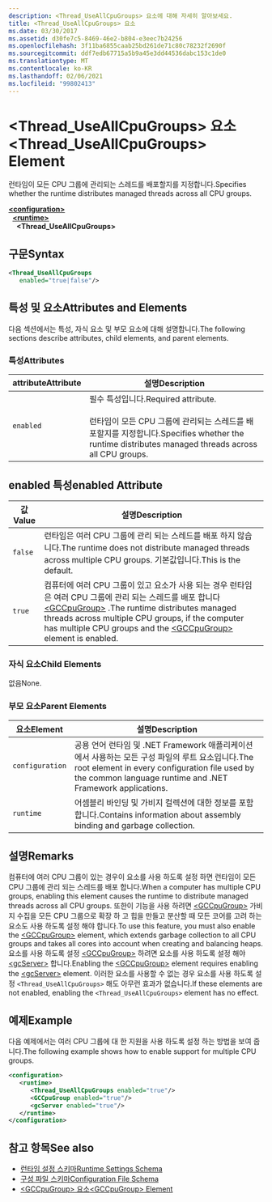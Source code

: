 ```yaml
---
description: <Thread_UseAllCpuGroups> 요소에 대해 자세히 알아보세요.
title: <Thread_UseAllCpuGroups> 요소
ms.date: 03/30/2017
ms.assetid: d30fe7c5-8469-46e2-b804-e3eec7b24256
ms.openlocfilehash: 3f11ba6855caab25bd261de71c80c78232f2690f
ms.sourcegitcommit: ddf7edb67715a5b9a45e3dd44536dabc153c1de0
ms.translationtype: MT
ms.contentlocale: ko-KR
ms.lasthandoff: 02/06/2021
ms.locfileid: "99802413"
---
```

# <a name="thread_useallcpugroups-element"></a><span data-ttu-id="8a155-103">\<Thread_UseAllCpuGroups> 요소</span><span class="sxs-lookup"><span data-stu-id="8a155-103">\<Thread_UseAllCpuGroups> Element</span></span>

<span data-ttu-id="8a155-104">런타임이 모든 CPU 그룹에 관리되는 스레드를 배포할지를 지정합니다.</span><span class="sxs-lookup"><span data-stu-id="8a155-104">Specifies whether the runtime distributes managed threads across all CPU groups.</span></span>

[**\<configuration>**](../configuration-element.md)\
&nbsp;&nbsp;[**\<runtime>**](runtime-element.md)\
&nbsp;&nbsp;&nbsp;&nbsp;**\<Thread_UseAllCpuGroups>**  

## <a name="syntax"></a><span data-ttu-id="8a155-105">구문</span><span class="sxs-lookup"><span data-stu-id="8a155-105">Syntax</span></span>

```xml
<Thread_UseAllCpuGroups
   enabled="true|false"/>
```

## <a name="attributes-and-elements"></a><span data-ttu-id="8a155-106">특성 및 요소</span><span class="sxs-lookup"><span data-stu-id="8a155-106">Attributes and Elements</span></span>

<span data-ttu-id="8a155-107">다음 섹션에서는 특성, 자식 요소 및 부모 요소에 대해 설명합니다.</span><span class="sxs-lookup"><span data-stu-id="8a155-107">The following sections describe attributes, child elements, and parent elements.</span></span>

### <a name="attributes"></a><span data-ttu-id="8a155-108">특성</span><span class="sxs-lookup"><span data-stu-id="8a155-108">Attributes</span></span>

|<span data-ttu-id="8a155-109">attribute</span><span class="sxs-lookup"><span data-stu-id="8a155-109">Attribute</span></span>|<span data-ttu-id="8a155-110">설명</span><span class="sxs-lookup"><span data-stu-id="8a155-110">Description</span></span>|
|---------------|-----------------|
|`enabled`|<span data-ttu-id="8a155-111">필수 특성입니다.</span><span class="sxs-lookup"><span data-stu-id="8a155-111">Required attribute.</span></span><br /><br /> <span data-ttu-id="8a155-112">런타임이 모든 CPU 그룹에 관리되는 스레드를 배포할지를 지정합니다.</span><span class="sxs-lookup"><span data-stu-id="8a155-112">Specifies whether the runtime distributes managed threads across all CPU groups.</span></span>|

## <a name="enabled-attribute"></a><span data-ttu-id="8a155-113">enabled 특성</span><span class="sxs-lookup"><span data-stu-id="8a155-113">enabled Attribute</span></span>

|<span data-ttu-id="8a155-114">값</span><span class="sxs-lookup"><span data-stu-id="8a155-114">Value</span></span>|<span data-ttu-id="8a155-115">설명</span><span class="sxs-lookup"><span data-stu-id="8a155-115">Description</span></span>|
|-----------|-----------------|
|`false`|<span data-ttu-id="8a155-116">런타임은 여러 CPU 그룹에 관리 되는 스레드를 배포 하지 않습니다.</span><span class="sxs-lookup"><span data-stu-id="8a155-116">The runtime does not distribute managed threads across multiple CPU groups.</span></span> <span data-ttu-id="8a155-117">기본값입니다.</span><span class="sxs-lookup"><span data-stu-id="8a155-117">This is the default.</span></span>|
|`true`|<span data-ttu-id="8a155-118">컴퓨터에 여러 CPU 그룹이 있고 요소가 사용 되는 경우 런타임은 여러 CPU 그룹에 관리 되는 스레드를 배포 합니다 [\<GCCpuGroup>](gccpugroup-element.md) .</span><span class="sxs-lookup"><span data-stu-id="8a155-118">The runtime distributes managed threads across multiple CPU groups, if the computer has multiple CPU groups and the [\<GCCpuGroup>](gccpugroup-element.md) element is enabled.</span></span>|

### <a name="child-elements"></a><span data-ttu-id="8a155-119">자식 요소</span><span class="sxs-lookup"><span data-stu-id="8a155-119">Child Elements</span></span>

<span data-ttu-id="8a155-120">없음</span><span class="sxs-lookup"><span data-stu-id="8a155-120">None.</span></span>

### <a name="parent-elements"></a><span data-ttu-id="8a155-121">부모 요소</span><span class="sxs-lookup"><span data-stu-id="8a155-121">Parent Elements</span></span>

|<span data-ttu-id="8a155-122">요소</span><span class="sxs-lookup"><span data-stu-id="8a155-122">Element</span></span>|<span data-ttu-id="8a155-123">설명</span><span class="sxs-lookup"><span data-stu-id="8a155-123">Description</span></span>|
|-------------|-----------------|
|`configuration`|<span data-ttu-id="8a155-124">공용 언어 런타임 및 .NET Framework 애플리케이션에서 사용하는 모든 구성 파일의 루트 요소입니다.</span><span class="sxs-lookup"><span data-stu-id="8a155-124">The root element in every configuration file used by the common language runtime and .NET Framework applications.</span></span>|
|`runtime`|<span data-ttu-id="8a155-125">어셈블리 바인딩 및 가비지 컬렉션에 대한 정보를 포함합니다.</span><span class="sxs-lookup"><span data-stu-id="8a155-125">Contains information about assembly binding and garbage collection.</span></span>|

## <a name="remarks"></a><span data-ttu-id="8a155-126">설명</span><span class="sxs-lookup"><span data-stu-id="8a155-126">Remarks</span></span>

<span data-ttu-id="8a155-127">컴퓨터에 여러 CPU 그룹이 있는 경우이 요소를 사용 하도록 설정 하면 런타임이 모든 CPU 그룹에 관리 되는 스레드를 배포 합니다.</span><span class="sxs-lookup"><span data-stu-id="8a155-127">When a computer has multiple CPU groups, enabling this element causes the runtime to distribute managed threads across all CPU groups.</span></span> <span data-ttu-id="8a155-128">또한이 기능을 사용 하려면 [\<GCCpuGroup>](gccpugroup-element.md) 가비지 수집을 모든 CPU 그룹으로 확장 하 고 힙을 만들고 분산할 때 모든 코어를 고려 하는 요소도 사용 하도록 설정 해야 합니다.</span><span class="sxs-lookup"><span data-stu-id="8a155-128">To use this feature, you must also enable the [\<GCCpuGroup>](gccpugroup-element.md) element, which extends garbage collection to all CPU groups and takes all cores into account when creating and balancing heaps.</span></span> <span data-ttu-id="8a155-129">요소를 사용 하도록 설정 [\<GCCpuGroup>](gccpugroup-element.md) 하려면 요소를 사용 하도록 설정 해야 [\<gcServer>](gcserver-element.md) 합니다.</span><span class="sxs-lookup"><span data-stu-id="8a155-129">Enabling the [\<GCCpuGroup>](gccpugroup-element.md) element requires enabling the [\<gcServer>](gcserver-element.md) element.</span></span> <span data-ttu-id="8a155-130">이러한 요소를 사용할 수 없는 경우 요소를 사용 하도록 설정 `<Thread_UseAllCpuGroups>` 해도 아무런 효과가 없습니다.</span><span class="sxs-lookup"><span data-stu-id="8a155-130">If these elements are not enabled, enabling the `<Thread_UseAllCpuGroups>` element has no effect.</span></span>

## <a name="example"></a><span data-ttu-id="8a155-131">예제</span><span class="sxs-lookup"><span data-stu-id="8a155-131">Example</span></span>

<span data-ttu-id="8a155-132">다음 예제에서는 여러 CPU 그룹에 대 한 지원을 사용 하도록 설정 하는 방법을 보여 줍니다.</span><span class="sxs-lookup"><span data-stu-id="8a155-132">The following example shows how to enable support for multiple CPU groups.</span></span>

```xml
<configuration>
   <runtime>
      <Thread_UseAllCpuGroups enabled="true"/>
      <GCCpuGroup enabled="true"/>
      <gcServer enabled="true"/>
   </runtime>
</configuration>
```

## <a name="see-also"></a><span data-ttu-id="8a155-133">참고 항목</span><span class="sxs-lookup"><span data-stu-id="8a155-133">See also</span></span>

- [<span data-ttu-id="8a155-134">런타임 설정 스키마</span><span class="sxs-lookup"><span data-stu-id="8a155-134">Runtime Settings Schema</span></span>](index.md)
- [<span data-ttu-id="8a155-135">구성 파일 스키마</span><span class="sxs-lookup"><span data-stu-id="8a155-135">Configuration File Schema</span></span>](../index.md)
- [<span data-ttu-id="8a155-136">\<GCCpuGroup> 요소</span><span class="sxs-lookup"><span data-stu-id="8a155-136">\<GCCpuGroup> Element</span></span>](gccpugroup-element.md)
